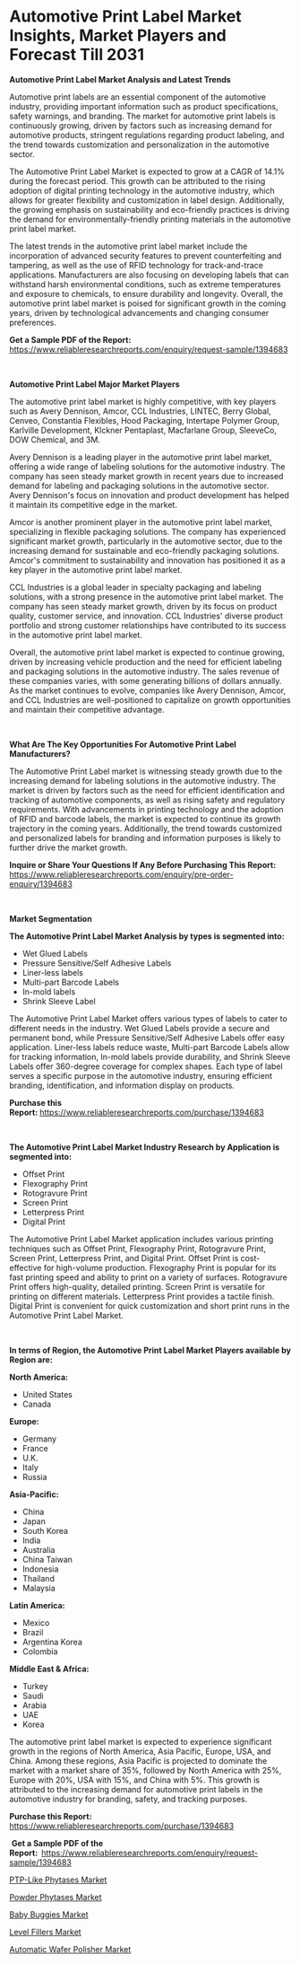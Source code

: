 <p><h1>Automotive Print Label Market Insights, Market Players and Forecast Till 2031</h1></p><p><strong>Automotive Print Label Market Analysis and Latest Trends</strong></p>
<p><p>Automotive print labels are an essential component of the automotive industry, providing important information such as product specifications, safety warnings, and branding. The market for automotive print labels is continuously growing, driven by factors such as increasing demand for automotive products, stringent regulations regarding product labeling, and the trend towards customization and personalization in the automotive sector.</p><p>The Automotive Print Label Market is expected to grow at a CAGR of 14.1% during the forecast period. This growth can be attributed to the rising adoption of digital printing technology in the automotive industry, which allows for greater flexibility and customization in label design. Additionally, the growing emphasis on sustainability and eco-friendly practices is driving the demand for environmentally-friendly printing materials in the automotive print label market.</p><p>The latest trends in the automotive print label market include the incorporation of advanced security features to prevent counterfeiting and tampering, as well as the use of RFID technology for track-and-trace applications. Manufacturers are also focusing on developing labels that can withstand harsh environmental conditions, such as extreme temperatures and exposure to chemicals, to ensure durability and longevity. Overall, the automotive print label market is poised for significant growth in the coming years, driven by technological advancements and changing consumer preferences.</p></p>
<p><strong>Get a Sample PDF of the Report:&nbsp;</strong> <a href="https://www.reliableresearchreports.com/enquiry/request-sample/1394683">https://www.reliableresearchreports.com/enquiry/request-sample/1394683</a></p>
<p>&nbsp;</p>
<p><strong>Automotive Print Label Major Market Players</strong></p>
<p><p>The automotive print label market is highly competitive, with key players such as Avery Dennison, Amcor, CCL Industries, LINTEC, Berry Global, Cenveo, Constantia Flexibles, Hood Packaging, Intertape Polymer Group, Karlville Development, Klckner Pentaplast, Macfarlane Group, SleeveCo, DOW Chemical, and 3M. </p><p>Avery Dennison is a leading player in the automotive print label market, offering a wide range of labeling solutions for the automotive industry. The company has seen steady market growth in recent years due to increased demand for labeling and packaging solutions in the automotive sector. Avery Dennison's focus on innovation and product development has helped it maintain its competitive edge in the market.</p><p>Amcor is another prominent player in the automotive print label market, specializing in flexible packaging solutions. The company has experienced significant market growth, particularly in the automotive sector, due to the increasing demand for sustainable and eco-friendly packaging solutions. Amcor's commitment to sustainability and innovation has positioned it as a key player in the automotive print label market.</p><p>CCL Industries is a global leader in specialty packaging and labeling solutions, with a strong presence in the automotive print label market. The company has seen steady market growth, driven by its focus on product quality, customer service, and innovation. CCL Industries' diverse product portfolio and strong customer relationships have contributed to its success in the automotive print label market.</p><p>Overall, the automotive print label market is expected to continue growing, driven by increasing vehicle production and the need for efficient labeling and packaging solutions in the automotive industry. The sales revenue of these companies varies, with some generating billions of dollars annually. As the market continues to evolve, companies like Avery Dennison, Amcor, and CCL Industries are well-positioned to capitalize on growth opportunities and maintain their competitive advantage.</p></p>
<p>&nbsp;</p>
<p><strong>What Are The Key Opportunities For Automotive Print Label Manufacturers?</strong></p>
<p><p>The Automotive Print Label market is witnessing steady growth due to the increasing demand for labeling solutions in the automotive industry. The market is driven by factors such as the need for efficient identification and tracking of automotive components, as well as rising safety and regulatory requirements. With advancements in printing technology and the adoption of RFID and barcode labels, the market is expected to continue its growth trajectory in the coming years. Additionally, the trend towards customized and personalized labels for branding and information purposes is likely to further drive the market growth.</p></p>
<p><strong>Inquire or Share Your Questions If Any Before Purchasing This Report:</strong> <a href="https://www.reliableresearchreports.com/enquiry/pre-order-enquiry/1394683">https://www.reliableresearchreports.com/enquiry/pre-order-enquiry/1394683</a></p>
<p>&nbsp;</p>
<p><strong>Market Segmentation</strong></p>
<p><strong>The Automotive Print Label Market Analysis by types is segmented into:</strong></p>
<p><ul><li>Wet Glued Labels</li><li>Pressure Sensitive/Self Adhesive Labels</li><li>Liner-less labels</li><li>Multi-part Barcode Labels</li><li>In-mold labels</li><li>Shrink Sleeve Label</li></ul></p>
<p><p>The Automotive Print Label Market offers various types of labels to cater to different needs in the industry. Wet Glued Labels provide a secure and permanent bond, while Pressure Sensitive/Self Adhesive Labels offer easy application. Liner-less labels reduce waste, Multi-part Barcode Labels allow for tracking information, In-mold labels provide durability, and Shrink Sleeve Labels offer 360-degree coverage for complex shapes. Each type of label serves a specific purpose in the automotive industry, ensuring efficient branding, identification, and information display on products.</p></p>
<p><strong>Purchase this Report:&nbsp;</strong><a href="https://www.reliableresearchreports.com/purchase/1394683">https://www.reliableresearchreports.com/purchase/1394683</a></p>
<p>&nbsp;</p>
<p><strong>The Automotive Print Label Market Industry Research by Application is segmented into:</strong></p>
<p><ul><li>Offset Print</li><li>Flexography Print</li><li>Rotogravure Print</li><li>Screen Print</li><li>Letterpress Print</li><li>Digital Print</li></ul></p>
<p><p>The Automotive Print Label Market application includes various printing techniques such as Offset Print, Flexography Print, Rotogravure Print, Screen Print, Letterpress Print, and Digital Print. Offset Print is cost-effective for high-volume production. Flexography Print is popular for its fast printing speed and ability to print on a variety of surfaces. Rotogravure Print offers high-quality, detailed printing. Screen Print is versatile for printing on different materials. Letterpress Print provides a tactile finish. Digital Print is convenient for quick customization and short print runs in the Automotive Print Label Market.</p></p>
<p>&nbsp;</p>
<p><strong>In terms of Region, the Automotive Print Label Market Players available by Region are:</strong></p>
<p>
    <p> <strong> North America: </strong>
        <ul>
            <li>United States</li>
            <li>Canada</li>
        </ul>
        </p> 
    <p> <strong> Europe: </strong>
        <ul>
            <li>Germany</li>
            <li>France</li>
            <li>U.K.</li>
            <li>Italy</li>
            <li>Russia</li>
        </ul>
        </p> 
    <p> <strong> Asia-Pacific: </strong>
        <ul>
            <li>China</li>
            <li>Japan</li>
            <li>South Korea</li>
            <li>India</li>
            <li>Australia</li>
            <li>China Taiwan</li>
            <li>Indonesia</li>
            <li>Thailand</li>
            <li>Malaysia</li>
        </ul>
        </p> 
    <p> <strong> Latin America: </strong>
        <ul>
            <li>Mexico</li>
            <li>Brazil</li>
            <li>Argentina Korea</li>
            <li>Colombia</li>
        </ul>
        </p> 
    <p> <strong> Middle East & Africa: </strong>
        <ul>
            <li>Turkey</li>
            <li>Saudi</li>
            <li>Arabia</li>
            <li>UAE</li>
            <li>Korea</li>
        </ul>
    </p>
    </p>
<p><p>The automotive print label market is expected to experience significant growth in the regions of North America, Asia Pacific, Europe, USA, and China. Among these regions, Asia Pacific is projected to dominate the market with a market share of 35%, followed by North America with 25%, Europe with 20%, USA with 15%, and China with 5%. This growth is attributed to the increasing demand for automotive print labels in the automotive industry for branding, safety, and tracking purposes.</p></p>
<p><strong>Purchase this Report: </strong><a href="https://www.reliableresearchreports.com/purchase/1394683">https://www.reliableresearchreports.com/purchase/1394683</a></p>
<p>&nbsp;<strong>Get a Sample PDF of the Report:&nbsp;&nbsp;</strong><a href="https://www.reliableresearchreports.com/enquiry/request-sample/1394683">https://www.reliableresearchreports.com/enquiry/request-sample/1394683</a></p>
<p><strong></strong></p>
<p><p><a href="https://github.com/arionmp/Market-Research-Report-List-1/blob/main/ptp-like-phytases-market.md">PTP-Like Phytases Market</a></p><p><a href="https://github.com/pgtimber/Market-Research-Report-List-1/blob/main/powder-phytases-market.md">Powder Phytases Market</a></p><p><a href="https://issuu.com/reportprime-2/docs/baby-buggies-market-size-2030.pptx">Baby Buggies Market</a></p><p><a href="https://issuu.com/reportprime-2/docs/level-fillers-market-size-2030.pptx">Level Fillers Market</a></p><p><a href="https://medium.com/@megancarr666/automatic-wafer-polisher-market-analysis-its-cagr-market-segmentation-and-global-industry-77ced0cd817f">Automatic Wafer Polisher Market</a></p></p>